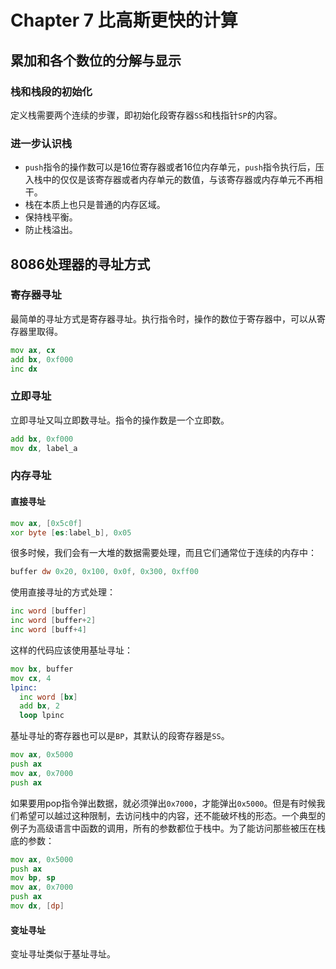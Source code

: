 # Chapter 7 比高斯更快的计算

## 累加和各个数位的分解与显示

### 栈和栈段的初始化

定义栈需要两个连续的步骤，即初始化段寄存器`SS`和栈指针`SP`的内容。

### 进一步认识栈

+ `push`指令的操作数可以是16位寄存器或者16位内存单元，`push`指令执行后，压入栈中的仅仅是该寄存器或者内存单元的数值，与该寄存器或内存单元不再相干。
+ 栈在本质上也只是普通的内存区域。
+ 保持栈平衡。
+ 防止栈溢出。

## 8086处理器的寻址方式

### 寄存器寻址

最简单的寻址方式是寄存器寻址。执行指令时，操作的数位于寄存器中，可以从寄存器里取得。

```asm
mov ax, cx
add bx, 0xf000
inc dx
```

### 立即寻址

立即寻址又叫立即数寻址。指令的操作数是一个立即数。

```asm
add bx, 0xf000
mov dx, label_a
```

### 内存寻址

#### 直接寻址

```asm
mov ax, [0x5c0f]
xor byte [es:label_b], 0x05
```

很多时候，我们会有一大堆的数据需要处理，而且它们通常位于连续的内存中：

```asm
buffer dw 0x20, 0x100, 0x0f, 0x300, 0xff00
```

使用直接寻址的方式处理：

```asm
inc word [buffer]
inc word [buffer+2]
inc word [buff+4]
```

这样的代码应该使用基址寻址：

```asm
mov bx, buffer
mov cx, 4
lpinc:
  inc word [bx]
  add bx, 2
  loop lpinc
```

基址寻址的寄存器也可以是`BP`，其默认的段寄存器是`SS`。

```asm
mov ax, 0x5000
push ax
mov ax, 0x7000
push ax
```

如果要用pop指令弹出数据，就必须弹出`0x7000`，才能弹出`0x5000`。但是有时候我们希望可以越过这种限制，去访问栈中的内容，还不能破坏栈的形态。一个典型的例子为高级语言中函数的调用，所有的参数都位于栈中。为了能访问那些被压在栈底的参数：

```asm
mov ax, 0x5000
push ax
mov bp, sp
mov ax, 0x7000
push ax
mov dx, [dp]
```

#### 变址寻址

变址寻址类似于基址寻址。
